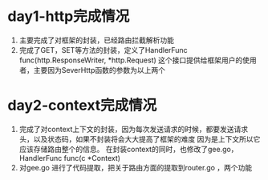 # day1-http完成情况
1. 主要完成了对框架的封装，已经路由拦截解析功能
2. 完成了GET，SET等方法的封装，定义了HandlerFunc func(http.ResponseWriter, *http.Request) 
   这个接口提供给框架用户的使用者，主要因为SeverHttp函数的参数为以上两个
# day2-context完成情况
1. 完成了对context上下文的封装，因为每次发送请求的时候，都要发送请求头，以及状态码，如果不封装将会大大提高了框架的难度
   因为是上下文所以它应该存储路由整个的信息。
   在封装context的同时，也修改了gee.go，HandlerFunc func(c *Context) 
2. 对gee.go 进行了代码提取，把关于路由方面的提取到router.go ，两个功能